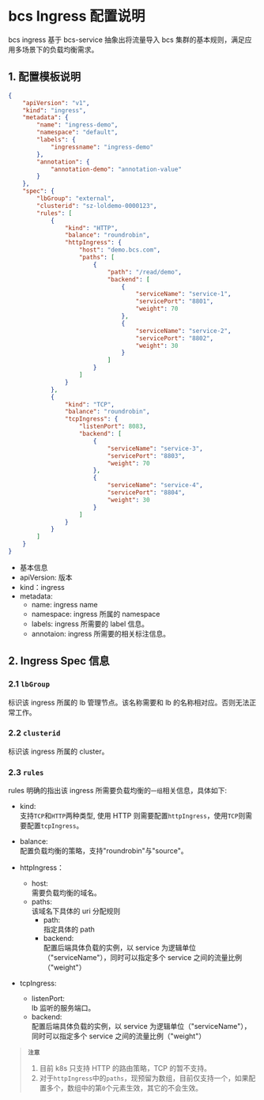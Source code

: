# bcs Ingress 配置说明


bcs ingress 基于 bcs-service 抽象出将流量导入 bcs 集群的基本规则，满足应用多场景下的负载均衡需求。

## 1. 配置模板说明

```json
{
    "apiVersion": "v1",
    "kind": "ingress",
    "metadata": {
        "name": "ingress-demo",
        "namespace": "default",
        "labels": {
            "ingressname": "ingress-demo"
        },
        "annotation": {
            "annotation-demo": "annotation-value"
        }
    },
    "spec": {
        "lbGroup": "external",
        "clusterid": "sz-loldemo-0000123",
        "rules": [
            {
                "kind": "HTTP",
                "balance": "roundrobin",
                "httpIngress": {
                    "host": "demo.bcs.com",
                    "paths": [
                        {
                            "path": "/read/demo",
                            "backend": [
                                {
                                    "serviceName": "service-1",
                                    "servicePort": "8801",
                                    "weight": 70
                                },
                                {
                                    "serviceName": "service-2",
                                    "servicePort": "8802",
                                    "weight": 30
                                }
                            ]
                        }
                    ]
                }
            },
            {
                "kind": "TCP",
                "balance": "roundrobin",
                "tcpIngress": {
                    "listenPort": 8083,
                    "backend": [
                        {
                            "serviceName": "service-3",
                            "servicePort": "8803",
                            "weight": 70
                        },
                        {
                            "serviceName": "service-4",
                            "servicePort": "8804",
                            "weight": 30
                        }
                    ]
                }
            }
        ]
    }
}
```

- 基本信息
 - apiVersion: 版本
 - kind：ingress
 - metadata:
   - name: ingress name
   - namespace: ingress 所属的 namespace
   - labels: ingress 所需要的 label 信息。
   - annotaion: ingress 所需要的相关标注信息。

## 2. Ingress Spec 信息

### 2.1 `lbGroup`  
标识该 ingress 所属的 lb 管理节点。该名称需要和 lb 的名称相对应。否则无法正常工作。
### 2.2 `clusterid`  
标识该 ingress 所属的 cluster。
### 2.3 `rules`  
rules 明确的指出该 ingress 所需要负载均衡的`一组`相关信息，具体如下:
 - kind:  
   支持`TCP`和`HTTP`两种类型, 使用 HTTP 则需要配置`httpIngress`，使用`TCP`则需要配置`tcpIngress`。
 - balance:  
   配置负载均衡的策略，支持"roundrobin"与"source"。
 - httpIngress：
   - host:  
     需要负载均衡的域名。
   - paths:  
     该域名下具体的 uri 分配规则
     - path:  
       指定具体的 path
     - backend:  
       配置后端具体负载的实例，以 service 为逻辑单位（"serviceName"），同时可以指定多个 service 之间的流量比例（"weight"）

 - tcpIngress:
   - listenPort:  
     lb 监听的服务端口。
   - backend:  
     配置后端具体负载的实例，以 service 为逻辑单位（"serviceName"），同时可以指定多个 service 之间的流量比例（"weight"）


> **`注意`**
> 1. 目前 k8s 只支持 HTTP 的路由策略，TCP 的暂不支持。
> 2. 对于`httpIngress`中的`paths`，现预留为数组，目前仅支持一个，如果配置多个，数组中的第`0`个元素生效，其它的不会生效。
